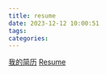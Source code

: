 ```yaml
---
title: resume
date: 2023-12-12 10:00:51
tags:
categories:
---
```


[我的简历](http://47.101.189.64:8080/resume/erishen)
[Resume](http://47.101.189.64:8080/resume/erishen_en)